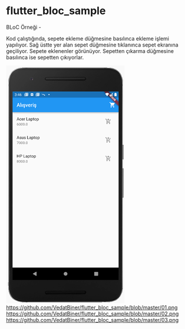 # flutter_bloc_sample

BLoC Örneği -

Kod çalıştığında, sepete ekleme düğmesine basılınca ekleme işlemi yapılıyor.
Sağ üstte yer alan sepet düğmesine tıklanınca sepet ekranına geçiliyor. Sepete eklenenler görünüyor.
Sepetten çıkarma düğmesine basılınca ise sepetten çıkıyorlar.

![Screenshot](01.png)
https://github.com/VedatBiner/flutter_bloc_sample/blob/master/01.png https://github.com/VedatBiner/flutter_bloc_sample/blob/master/02.png  https://github.com/VedatBiner/flutter_bloc_sample/blob/master/03.png

